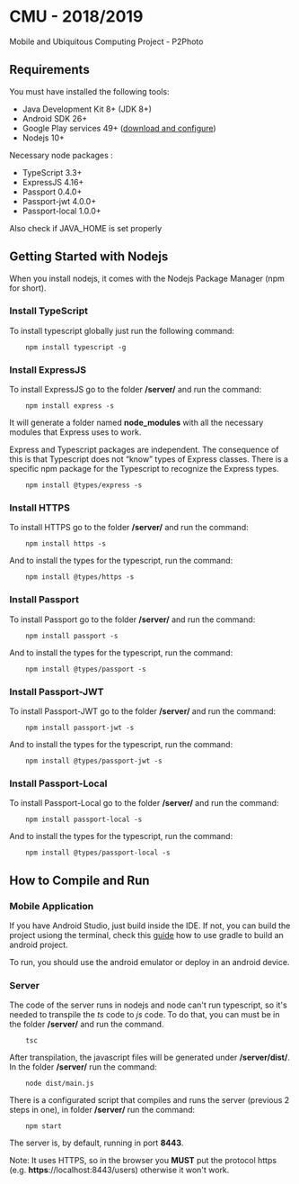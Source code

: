 # CMU - 2018/2019
Mobile and Ubiquitous Computing Project - P2Photo

## Requirements
You must have installed the following tools:
- Java Development Kit 8+ (JDK 8+)
- Android SDK 26+
- Google Play services 49+ ([download and configure](https://developer.android.com/google/play-services/setup.html))  
- Nodejs 10+

Necessary node packages :
- TypeScript 3.3+
- ExpressJS 4.16+
- Passport 0.4.0+
- Passport-jwt 4.0.0+
- Passport-local 1.0.0+

Also check if JAVA_HOME is set properly

## Getting Started with Nodejs
When you install nodejs, it comes with the Nodejs Package Manager (npm for short).

### Install TypeScript
To install typescript globally just run the following command:

```
    npm install typescript -g
```

### Install ExpressJS
To install ExpressJS go to the folder **/server/** and run the command:

```
    npm install express -s
```

It will generate a folder named **node_modules** with all the necessary modules that Express uses to work.

Express and Typescript packages are independent. The consequence of this is that Typescript does not “know” types of Express classes. 
There is a specific npm package for the Typescript to recognize the Express types.
```
    npm install @types/express -s
```

### Install HTTPS
To install HTTPS go to the folder **/server/** and run the command:

```
    npm install https -s
```

And to install the types for the typescript, run the command:

```
    npm install @types/https -s
```

### Install Passport
To install Passport go to the folder **/server/** and run the command:

```
    npm install passport -s
```

And to install the types for the typescript, run the command:

```
    npm install @types/passport -s
```

### Install Passport-JWT
To install Passport-JWT go to the folder **/server/** and run the command:

```
    npm install passport-jwt -s
```

And to install the types for the typescript, run the command:

```
    npm install @types/passport-jwt -s
```

### Install Passport-Local
To install Passport-Local go to the folder **/server/** and run the command:

```
    npm install passport-local -s
```

And to install the types for the typescript, run the command:

```
    npm install @types/passport-local -s
```

## How to Compile and Run
### Mobile Application
If you have Android Studio, just build inside the IDE. If not, you can build the project usiong the terminal, check this [guide](https://developer.android.com/studio/build/building-cmdline) how to use gradle to build an android project.

To run, you should use the android emulator or deploy in an android device.

### Server
The code of the server runs in nodejs and node can't run typescript, so it's needed to transpile the _ts_ code to _js_ code. To do that, you can must be in the folder **/server/** and run the command.

```
    tsc
```

After transpilation, the javascript files will be generated under **/server/dist/**.
In the folder **/server/** run the command:
```
    node dist/main.js
```

There is a configurated script that compiles and runs the server (previous 2 steps in one), in folder **/server/** run the command:
```
    npm start
```

The server is, by default, running in port **8443**.

Note: It uses HTTPS, so in the browser you **MUST** put the protocol https (e.g. **https**://localhost:8443/users) otherwise it won't work.